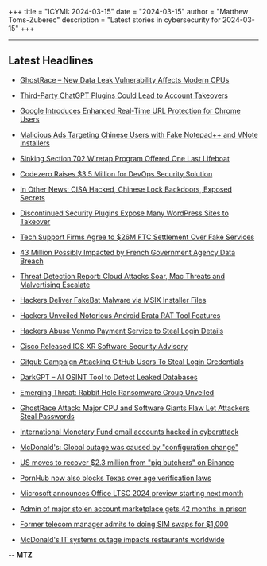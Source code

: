 +++
title = "ICYMI: 2024-03-15"
date = "2024-03-15"
author = "Matthew Toms-Zuberec"
description = "Latest stories in cybersecurity for 2024-03-15"
+++

---------------------------------------------------------------------------
## Latest Headlines
- [GhostRace – New Data Leak Vulnerability Affects Modern CPUs](https://thehackernews.com/2024/03/ghostrace-new-data-leak-vulnerability.html)

- [Third-Party ChatGPT Plugins Could Lead to Account Takeovers](https://thehackernews.com/2024/03/third-party-chatgpt-plugins-could-lead.html)

- [Google Introduces Enhanced Real-Time URL Protection for Chrome Users](https://thehackernews.com/2024/03/google-introduces-enhanced-real-time.html)

- [Malicious Ads Targeting Chinese Users with Fake Notepad++ and VNote Installers](https://thehackernews.com/2024/03/malicious-ads-targeting-chinese-users.html)

- [Sinking Section 702 Wiretap Program Offered One Last Lifeboat](https://www.wired.com/story/section-702-safe-act-compromise/)

- [Codezero Raises $3.5 Million for DevOps Security Solution](https://www.securityweek.com/codezero-raises-3-5-million-for-devops-security-solution/)

- [In Other News: CISA Hacked, Chinese Lock Backdoors, Exposed Secrets](https://www.securityweek.com/in-other-news-cisa-hacked-chinese-lock-backdoors-exposed-secrets/)

- [Discontinued Security Plugins Expose Many WordPress Sites to Takeover](https://www.securityweek.com/discontinued-security-plugins-expose-many-wordpress-sites-to-takeover/)

- [Tech Support Firms Agree to $26M FTC Settlement Over Fake Services](https://www.securityweek.com/tech-support-firms-agree-to-26m-ftc-settlement-over-fake-services/)

- [43 Million Possibly Impacted by French Government Agency Data Breach](https://www.securityweek.com/43-million-possibly-impacted-by-french-government-agency-data-breach/)

- [Threat Detection Report: Cloud Attacks Soar, Mac Threats and Malvertising Escalate](https://www.securityweek.com/threat-detection-report-cloud-attacks-soar-mac-threats-and-malvertising-escalate/)

- [Hackers Deliver FakeBat Malware via MSIX Installer Files](https://cybersecuritynews.com/hackers-deliver-fakebat/)

- [Hackers Unveiled Notorious Android Brata RAT Tool Features](https://cybersecuritynews.com/android-brata-rat-tool-features/)

- [Hackers Abuse Venmo Payment Service to Steal Login Details](https://cybersecuritynews.com/hackers-abuse-venmo-payment/)

- [Cisco Released IOS XR Software Security Advisory](https://cybersecuritynews.com/cisco-released-ios-xr-software/)

- [Gitgub Campaign Attacking GitHub Users To Steal Login Credentials](https://cybersecuritynews.com/gitgub-campaign-steals-github-credentials/)

- [DarkGPT – AI OSINT Tool to Detect Leaked Databases](https://cybersecuritynews.com/darkgpt-ai-osint-tool/)

- [Emerging Threat: Rabbit Hole Ransomware Group Unveiled](https://cybersecuritynews.com/rabbit-hole-ransomware/)

- [GhostRace Attack: Major CPU and Software Giants Flaw Let Attackers Steal Passwords](https://cybersecuritynews.com/ghostrace-attack/)

- [International Monetary Fund email accounts hacked in cyberattack](https://www.bleepingcomputer.com/news/security/international-monetary-fund-email-accounts-hacked-in-cyberattack/)

- [McDonald's: Global outage was caused by "configuration change"](https://www.bleepingcomputer.com/news/technology/mcdonalds-global-outage-was-caused-by-configuration-change/)

- [US moves to recover $2.3 million from "pig butchers" on Binance](https://www.bleepingcomputer.com/news/cryptocurrency/us-moves-to-recover-23-million-from-pig-butchers-on-binance/)

- [PornHub now also blocks Texas over age verification laws](https://www.bleepingcomputer.com/news/security/pornhub-now-also-blocks-texas-over-age-verification-laws/)

- [Microsoft announces Office LTSC 2024 preview starting next month](https://www.bleepingcomputer.com/news/microsoft/microsoft-announces-office-ltsc-2024-preview-starting-next-month/)

- [Admin of major stolen account marketplace gets 42 months in prison](https://www.bleepingcomputer.com/news/security/admin-of-major-stolen-account-marketplace-gets-42-months-in-prison/)

- [Former telecom manager admits to doing SIM swaps for $1,000](https://www.bleepingcomputer.com/news/security/former-telecom-manager-admits-to-doing-sim-swaps-for-1-000/)

- [McDonald's IT systems outage impacts restaurants worldwide](https://www.bleepingcomputer.com/news/technology/mcdonalds-it-systems-outage-impacts-restaurants-worldwide/)

**-- MTZ**